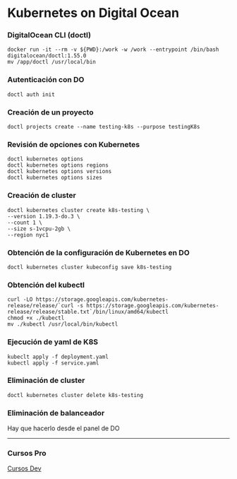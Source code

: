 # Kubernetes on Digital Ocean

### DigitalOcean CLI (doctl)

```
docker run -it --rm -v ${PWD}:/work -w /work --entrypoint /bin/bash digitalocean/doctl:1.55.0
mv /app/doctl /usr/local/bin
```

### Autenticación con DO

```
doctl auth init
```

### Creación de un proyecto

```
doctl projects create --name testing-k8s --purpose testingK8s
```

### Revisión de opciones con Kubernetes

```
doctl kubernetes options
doctl kubernetes options regions
doctl kubernetes options versions
doctl kubernetes options sizes
```

### Creación de cluster

```
doctl kubernetes cluster create k8s-testing \
--version 1.19.3-do.3 \
--count 1 \
--size s-1vcpu-2gb \
--region nyc1
```

### Obtención de la configuración de Kubernetes en DO

```
doctl kubernetes cluster kubeconfig save k8s-testing
```

### Obtención del kubectl

```
curl -LO https://storage.googleapis.com/kubernetes-release/release/`curl -s https://storage.googleapis.com/kubernetes-release/release/stable.txt`/bin/linux/amd64/kubectl
chmod +x ./kubectl
mv ./kubectl /usr/local/bin/kubectl
```

### Ejecución de yaml de K8S

```
kubeclt apply -f deployment.yaml
kubectl apply -f service.yaml
```

### Eliminación de cluster

```
doctl kubernetes cluster delete k8s-testing
```

### Eliminación de balanceador

Hay que hacerlo desde el panel de DO

---

### Cursos Pro

[Cursos Dev](https://cursos-dev.com)
